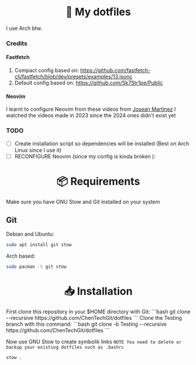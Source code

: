 <h1 align="center">📄 My dotfiles</h1>
I use Arch btw.

### Credits
#### Fastfetch
1. Compact config based on: https://github.com/fastfetch-cli/fastfetch/blob/dev/presets/examples/13.jsonc
2. Default config based on: https://github.com/Sk7Str1pe/Public
#### Neovim
I learnt to configure Neovim from these videos from [Josean Martinez](https://www.youtube.com/@joseanmartinez)
I watched the videos made in 2023 since the 2024 ones didn't exist yet

### TODO
- [ ] Create installation script so dependencies will be installed (Best on Arch Linux since I use it)
- [ ] RECONFIGURE Neovim (since my config is kinda broken ):

<h1 align="center">📦 Requirements</h1>

Make sure you have GNU Stow and Git installed on your system

## Git
Debian and Ubuntu:
```bash
sudo apt install git stow
```

Arch based:
```bash
sudo pacman -S git stow
```
<h1 align="center">📥 Installation</h1>
First clone this repository in your $HOME directory with Git:
```bash
git clone --recursive https://github.com/ChenTechGit/dotfiles
```
Clone the Testing branch with this command:
```bash
git clone -b Testing --recursive https://github.com/ChenTechGit/dotfiles
```

Now use GNU Stow to create symbolik links
`NOTE You need to delete or backup your existing dotfiles such as .bashrc`
```bash
stow .
```
